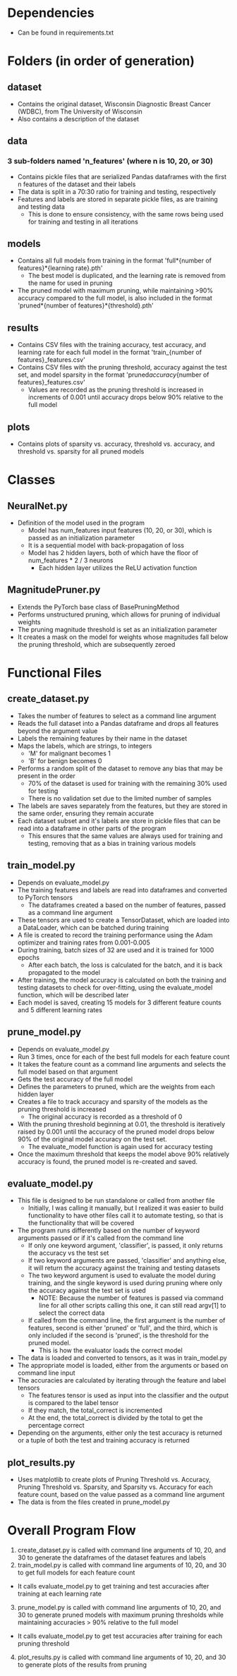 # Dependencies

- Can be found in requirements.txt

# Folders (in order of generation)

## dataset

- Contains the original dataset, Wisconsin Diagnostic Breast Cancer (WDBC), from The University of Wisconsin
- Also contains a description of the dataset

## data

### 3 sub-folders named 'n_features' (where n is 10, 20, or 30)

- Contains pickle files that are serialized Pandas dataframes with the first n features of the dataset and their labels
- The data is split in a 70:30 ratio for training and testing, respectively
- Features and labels are stored in separate pickle files, as are training and testing data
  - This is done to ensure consistency, with the same rows being used for training and testing in all iterations

## models

- Contains all full models from training in the format 'full*{number of features}*{learning rate}.pth'
  - The best model is duplicated, and the learning rate is removed from the name for used in pruning
- The pruned model with maximum pruning, while maintaining >90% accuracy compared to the full model, is also included in the format 'pruned*{number of features}*{threshold}.pth'

## results

- Contains CSV files with the training accuracy, test accuracy, and learning rate for each full model in the format 'train\_{number of features}\_features.csv'
- Contains CSV files with the pruning threshold, accuracy against the test set, and model sparsity in the format 'pruned*accuracy*{number of features}\_features.csv'
  - Values are recorded as the pruning threshold is increased in increments of 0.001 until accuracy drops below 90% relative to the full model

## plots

- Contains plots of sparsity vs. accuracy, threshold vs. accuracy, and threshold vs. sparsity for all pruned models

# Classes

## NeuralNet.py

- Definition of the model used in the program
  - Model has num_features input features (10, 20, or 30), which is passed as an initialization parameter
  - It is a sequential model with back-propagation of loss
  - Model has 2 hidden layers, both of which have the floor of num_features \* 2 / 3 neurons
    - Each hidden layer utilizes the ReLU activation function

## MagnitudePruner.py

- Extends the PyTorch base class of BasePruningMethod
- Performs unstructured pruning, which allows for pruning of individual weights
- The pruning magnitude threshold is set as an initialization parameter
- It creates a mask on the model for weights whose magnitudes fall below the pruning threshold, which are subsequently zeroed

# Functional Files

## create_dataset.py

- Takes the number of features to select as a command line argument
- Reads the full dataset into a Pandas dataframe and drops all features beyond the argument value
- Labels the remaining features by their name in the dataset
- Maps the labels, which are strings, to integers
  - 'M' for malignant becomes 1
  - 'B' for benign becomes 0
- Performs a random split of the dataset to remove any bias that may be present in the order
  - 70% of the dataset is used for training with the remaining 30% used for testing
  - There is no validation set due to the limited number of samples
- The labels are saves separately from the features, but they are stored in the same order, ensuring they remain accurate
- Each dataset subset and it's labels are store in pickle files that can be read into a dataframe in other parts of the program
  - This ensures that the same values are always used for training and testing, removing that as a bias in training various models

## train_model.py

- Depends on evaluate_model.py
- The training features and labels are read into dataframes and converted to PyTorch tensors
  - The dataframes created a based on the number of features, passed as a command line argument
- These tensors are used to create a TensorDataset, which are loaded into a DataLoader, which can be batched during training
- A file is created to record the training performance using the Adam optimizer and training rates from 0.001-0.005
- During training, batch sizes of 32 are used and it is trained for 1000 epochs
  - After each batch, the loss is calculated for the batch, and it is back propagated to the model
- After training, the model accuracy is calculated on both the training and testing datasets to check for over-fitting, using the evaluate_model function, which will be described later
- Each model is saved, creating 15 models for 3 different feature counts and 5 different learning rates

## prune_model.py

- Depends on evaluate_model.py
- Run 3 times, once for each of the best full models for each feature count
- It takes the feature count as a command line arguments and selects the full model based on that argument
- Gets the test accuracy of the full model
- Defines the parameters to pruned, which are the weights from each hidden layer
- Creates a file to track accuracy and sparsity of the models as the pruning threshold is increased
  - The original accuracy is recorded as a threshold of 0
- With the pruning threshold beginning at 0.01, the threshold is iteratively raised by 0.001 until the accuracy of the pruned model drops below 90% of the original model accuracy on the test set.
  - The evaluate_model function is again used for accuracy testing
- Once the maximum threshold that keeps the model above 90% relatively accuracy is found, the pruned model is re-created and saved.

## evaluate_model.py

- This file is designed to be run standalone or called from another file
  - Initially, I was calling it manually, but I realized it was easier to build functionality to have other files call it to automate testing, so that is the functionality that will be covered
- The program runs differently based on the number of keyword arguments passed or if it's called from the command line
  - If only one keyword argument, 'classifier', is passed, it only returns the accuracy vs the test set
  - If two keyword arguments are passed, 'classifier' and anything else, it will return the accuracy against the training and testing datasets
  - The two keyword argument is used to evaluate the model during training, and the single keyword is used during pruning where only the accuracy against the test set is used
    - NOTE: Because the number of features is passed via command line for all other scripts calling this one, it can still read argv[1] to select the correct data
  - If called from the command line, the first argument is the number of features, second is either 'pruned' or 'full', and the third, which is only included if the second is 'pruned', is the threshold for the pruned model.
    - This is how the evaluator loads the correct model
- The data is loaded and converted to tensors, as it was in train_model.py
- The appropriate model is loaded, either from the arguments or based on command line input
- The accuracies are calculated by iterating through the feature and label tensors
  - The features tensor is used as input into the classifier and the output is compared to the label tensor
  - If they match, the total_correct is incremented
  - At the end, the total_correct is divided by the total to get the percentage correct
- Depending on the arguments, either only the test accuracy is returned or a tuple of both the test and training accuracy is returned

## plot_results.py

- Uses matplotlib to create plots of Pruning Threshold vs. Accuracy, Pruning Threshold vs. Sparsity, and Sparsity vs. Accuracy for each feature count, based on the value passed as a command line argument
- The data is from the files created in prune_model.py

# Overall Program Flow

1. create_dataset.py is called with command line arguments of 10, 20, and 30 to generate the dataframes of the dataset features and labels
2. train_model.py is called with command line arguments of 10, 20, and 30 to get full models for each feature count

- It calls evaluate_model.py to get training and test accuracies after training at each learning rate

3. prune_model.py is called with command line arguments of 10, 20, and 30 to generate pruned models with maximum pruning thresholds while maintaining accuracies > 90% relative to the full model

- It calls evaluate_model.py to get test accuracies after training for each pruning threshold

4. plot_results.py is called with command line arguments of 10, 20, and 30 to generate plots of the results from pruning
